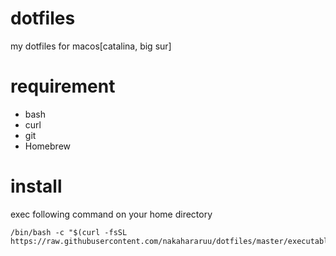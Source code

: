 # dotfiles
my dotfiles for macos[catalina, big sur]

# requirement
- bash
- curl
- git
- Homebrew

# install
exec following command on your home directory
```
/bin/bash -c "$(curl -fsSL https://raw.githubusercontent.com/nakahararuu/dotfiles/master/executable_bootstrap.sh)"
```
